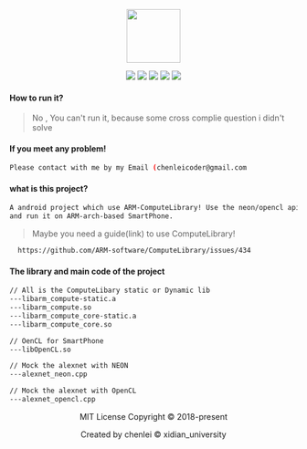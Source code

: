 <p align="center"><img src="http://wx2.sinaimg.cn/mw690/0060lm7Tly1fra1117rhgj306j02mq2x.jpg" with="235px" height="94px"></p>

<p align="center"><img src="https://img.shields.io/badge/build-failing-red.svg?style=flat-square">  <img src="https://img.shields.io/badge/Platform-Android-green.svg?style=flat-square">  <img src="https://img.shields.io/badge/framework-ComputeLibrary-red.svg?style=flat-square">  <img src="https://img.shields.io/badge/language-C++-green.svg?style=flat-square">   <img src="https://img.shields.io/badge/Model-AlexNet-green.svg?style=flat-square"> </p>

#### How to run it?
>No , You can't run it, because some cross complie question i didn't solve


#### If you meet any problem!
```bash
Please contact with me by my Email (chenleicoder@gmail.com
```

####  what is this project?
```bash
A android project which use ARM-ComputeLibrary! Use the neon/opencl api to mock AlexNet
and run it on ARM-arch-based SmartPhone.
```
>Maybe you need a guide(link) to use ComputeLibrary!
```bash
  https://github.com/ARM-software/ComputeLibrary/issues/434
```

#### The library and main code of the project
```bash
// All is the ComputeLibary static or Dynamic lib
---libarm_compute-static.a
---libarm_compute.so
---libarm_compute_core-static.a
---libarm_compute_core.so

// OenCL for SmartPhone
---libOpenCL.so

// Mock the alexnet with NEON
---alexnet_neon.cpp

// Mock the alexnet with OpenCL
---alexnet_opencl.cpp
```

<p align="center">MIT License Copyright © 2018-present</p>
<p align="center">Created by chenlei © xidian_university</p>